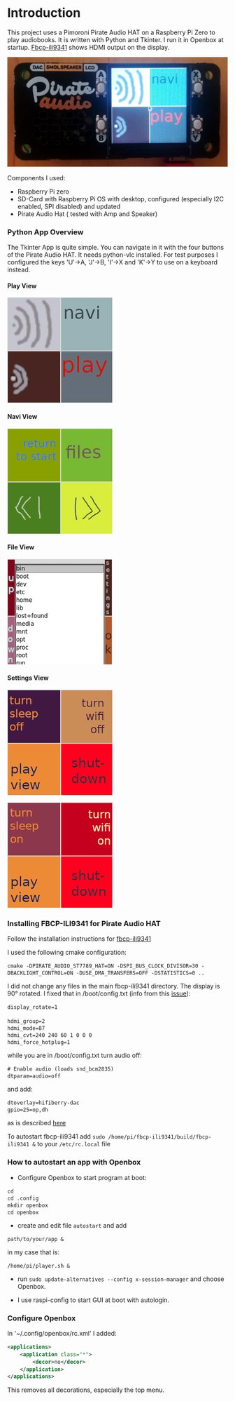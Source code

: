 # Introduction
 
This project uses a Pimoroni Pirate Audio HAT on a Raspberry Pi Zero to play audiobooks. It is written with Python and Tkinter. I run it in Openbox at startup. [Fbcp-ili9341](https://github.com/juj/fbcp-ili9341) shows HDMI output on the display. 

![player](/photos/player.png "player")

Components I used:

- Raspberry Pi zero
- SD-Card with Raspberry Pi OS with desktop, configured (especially I2C enabled, SPI disabled) and updated
- Pirate Audio Hat ( tested with Amp and Speaker)

### Python App Overview
The Tkinter App is quite simple. You can navigate in it with the four buttons of the Pirate Audio HAT. It needs python-vlc installed. For test purposes I configured the keys 'U'->A, 'J'->B, 'I'->X and 'K'->Y to use on a keyboard instead.

#### Play View
![playview](/photos/playview.png "playview")

#### Navi View
![naviview](/photos/naviview.png "naviview")

#### File View
![fileview](/photos/fileview.png "fileview")

#### Settings View
![settingsview1](/photos/settingsview_turnsleepoff_turnwifioff.png "settingsview1")

![settingsview2](/photos/settingsview_turnsleepon_turnwifion.png "settingsview2")


### Installing FBCP-ILI9341 for Pirate Audio HAT
Follow the installation instructions for [fbcp-ili9341](https://github.com/juj/fbcp-ili9341/blob/master/README.md#installation)

I used the following cmake configuration:
```
cmake -DPIRATE_AUDIO_ST7789_HAT=ON -DSPI_BUS_CLOCK_DIVISOR=30 -DBACKLIGHT_CONTROL=ON -DUSE_DMA_TRANSFERS=OFF -DSTATISTICS=0 ..
```

I did not change any files in the main fbcp-ili9341 directory. The display is 90° rotated. I fixed that in /boot/config.txt (info from this [issue](https://github.com/juj/fbcp-ili9341/pull/203)):
```
display_rotate=1

hdmi_group=2
hdmi_mode=87
hdmi_cvt=240 240 60 1 0 0 0
hdmi_force_hotplug=1
```

while you are in /boot/config.txt turn audio off:
```
# Enable audio (loads snd_bcm2835)
dtparam=audio=off
```

and add:

```
dtoverlay=hifiberry-dac
gpio=25=op,dh
```

as is described [here](https://github.com/pimoroni/pirate-audio)

To autostart fbcp-ili9341 add `sudo /home/pi/fbcp-ili9341/build/fbcp-ili9341 &` to your `/etc/rc.local` file

### How to autostart an app with Openbox

- Configure Openbox to start program at boot:
```  
cd
cd .config
mkdir openbox
cd openbox
```

- create and edit file `autostart` and add
```
path/to/your/app &
```

in my case that is:
```
/home/pi/player.sh &
```

- run `sudo update-alternatives --config x-session-manager` and choose Openbox.

- I use raspi-config to start GUI at boot with autologin.

### Configure Openbox
In '~/.config/openbox/rc.xml' I added:

```xml
<applications>
    <application class="*">
        <decor>no</decor>
    </application>
</applications>
```

This removes all decorations, especially the top menu.
